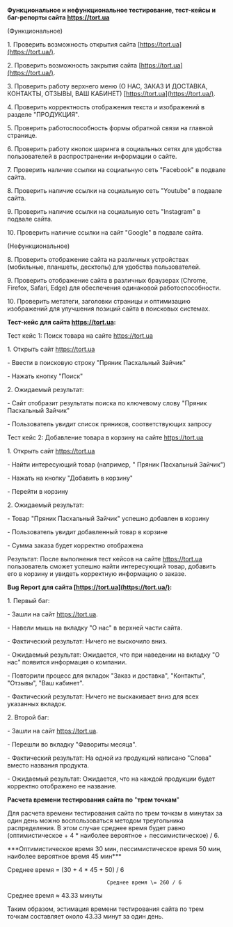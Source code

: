 **Функциональное и нефункциональное тестирование, тест-кейсы и баг\-репорты  сайта https://tort.ua**

(Функциональное)

 1\. Проверить возможность открытия сайта [https://tort.ua](https://tort.ua/).

2\. Проверить возможность закрытия сайта [https://tort.ua](https://tort.ua/).

3\. Проверить работу верхнего меню (О НАС, ЗАКАЗ И ДОСТАВКА, КОНТАКТЫ, ОТЗЫВЫ, ВАШ КАБИНЕТ) [https://tort.ua](https://tort.ua/). 

4\. Проверить корректность отображения текста и изображений в разделе "ПРОДУКЦИЯ".

5\. Проверить работоспособность формы обратной связи на главной странице.  

6\. Проверить работу кнопок шаринга в социальных сетях для удобства пользователей в распространении информации о сайте.

7\. Проверить наличие ссылки  на социальную сеть "Facebook"   в подвале сайта.

8\. Проверить наличие ссылки  на социальную сеть "Youtube"   в подвале сайта.

9\. Проверить наличие ссылки  на социальную сеть "Instagram"   в подвале сайта.

10\. Проверить наличие ссылки  на сайт "Google"  в подвале сайта.

(Нефункциональное)

8\.  Проверить отображение сайта на различных устройствах (мобильные, планшеты, десктопы) для удобства пользователей.

9\. Проверить отображение сайта в различных браузерах (Chrome, Firefox, Safari, Edge) для обеспечения одинаковой работоспособности.

10\. Проверить метатеги, заголовки страницы и оптимизацию изображений для улучшения позиций сайта в поисковых системах.


**Тест-кейс** **для сайта https://tort.ua:**

Тест кейс 1: Поиск товара на сайте https://tort.ua

1\. Открыть сайт https://tort.ua

   \- Ввести в поисковую строку "Пряник Пасхальный Зайчик"

   \- Нажать кнопку "Поиск"

 

2\. Ожидаемый результат:

   \- Сайт отобразит результаты поиска по ключевому слову "Пряник Пасхальный Зайчик"

\- Пользователь увидит список пряников, соответствующих запросу

 

Тест кейс 2: Добавление товара в корзину на сайте https://tort.ua

1\.  Открыть сайт https://tort.ua

   \- Найти интересующий товар (например, " Пряник Пасхальный Зайчик")

   \- Нажать на кнопку "Добавить в корзину"

   \- Перейти в корзину

 

2\. Ожидаемый результат:

   \- Товар "Пряник Пасхальный Зайчик" успешно добавлен в корзину

   \- Пользователь увидит добавленный товар в корзине

   \- Сумма заказа будет корректно отображена

 

Результат: После выполнения тест кейсов на сайте https://tort.ua пользователь сможет успешно найти интересующий товар, добавить его в корзину и увидеть корректную информацию о заказе.

**Bug Report**   **для сайта [https://tort.ua](https://tort.ua/):**

 

1\. Первый баг:

   \- Зашли на сайт https://tort.ua.

   \- Навели мышь на вкладку "О нас" в верхней части сайта.

   \- Фактический результат: Ничего не выскочило вниз.

   \- Ожидаемый результат: Ожидается, что при наведении на вкладку "О нас" появится информация о компании.

   \- Повторили процесс для вкладок "Заказ и доставка", "Контакты", "Отзывы", "Ваш кабинет".

   \- Фактический результат: Ничего не выскакивает вниз для всех указанных вкладок.

 

2\. Второй баг:

   \- Зашли на сайт https://tort.ua.

   \- Перешли во вкладку "Фавориты месяца".

   \- Фактический результат: На одной из продукций написано "Слова" вместо названия продукта.

   \- Ожидаемый результат: Ожидается, что на каждой продукции будет корректно отображено ее название.

 

**Расчета времени тестирования сайта по** "**трем точкам**"

Для расчета времени тестирования сайта по трем точкам в минутах за один день можно воспользоваться методом треугольника распределения. В этом случае среднее время будет равно (оптимистическое \+ 4 \* наиболее вероятное \+ пессимистическое) / 6\.

\*\*\*Оптимистическое время 30 мин, пессимистическое время 50 мин, наиболее вероятное время 45 мин\*\*\*

Среднее время \= (30 \+ 4 \* 45 \+ 50\) / 6

                                  	Среднее время \= 260 / 6

Среднее время ≈ 43.33 минуты

 

Таким образом, эстимация времени тестирования сайта по трем точкам составляет около 43.33 минут за один день.

 


